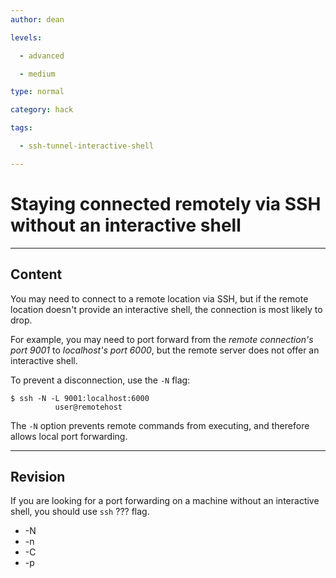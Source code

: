 ```yaml
---
author: dean

levels:

  - advanced

  - medium

type: normal

category: hack

tags:

  - ssh-tunnel-interactive-shell

---
```


# Staying connected remotely via SSH without an interactive shell

---
## Content

You may need to connect to a remote location via SSH, but if the remote location doesn't provide an interactive shell, the connection is most likely to drop.

For example, you may need to port forward from the *remote connection's port 9001* to *localhost's port 6000*, but the remote server does not offer an interactive shell.

To prevent a disconnection, use the `-N` flag:

```unix
$ ssh -N -L 9001:localhost:6000
          user@remotehost
```
The `-N` option prevents remote commands from executing, and therefore allows local port forwarding.

---
## Revision

If you are looking for a port forwarding on a machine without an interactive shell, you should use `ssh` ??? flag.

* -N
* -n
* -C
* -p

